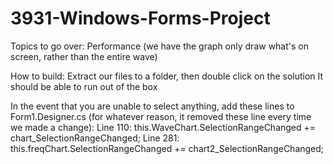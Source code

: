 # 3931-Windows-Forms-Project
Topics to go over:
Performance (we have the graph only draw what's on screen, rather than the entire wave)

How to build:
Extract our files to a folder, then double click on the solution
It should be able to run out of the box

In the event that you are unable to select anything, add these lines to Form1.Designer.cs (for whatever reason, it removed these line every time we made a change):
  Line 110:
    this.WaveChart.SelectionRangeChanged += chart_SelectionRangeChanged;
  Line 281:
    this.freqChart.SelectionRangeChanged += chart2_SelectionRangeChanged;
